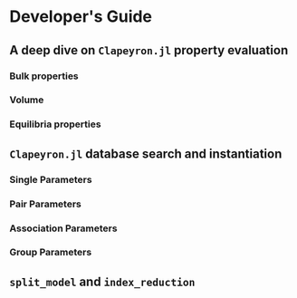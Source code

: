 # Developer's Guide

## A deep dive on `Clapeyron.jl` property evaluation

### Bulk properties

### Volume

### Equilibria properties

## `Clapeyron.jl` database search and instantiation

### Single Parameters

### Pair Parameters

### Association Parameters

### Group Parameters

## `split_model` and `index_reduction`
